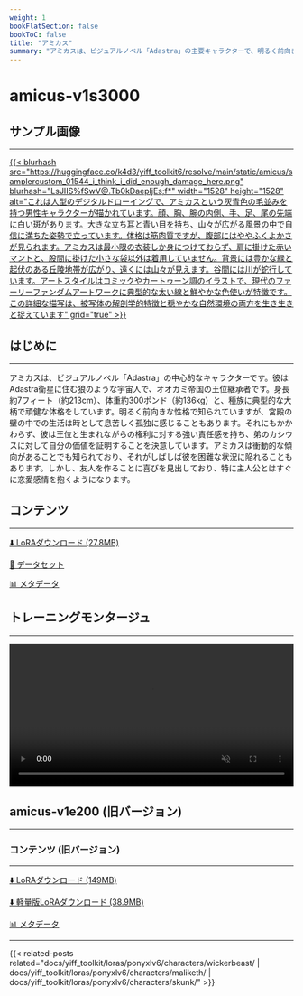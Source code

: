 ```yaml
---
weight: 1
bookFlatSection: false
bookToC: false
title: "アミカス"
summary: "アミカスは、ビジュアルノベル「Adastra」の主要キャラクターで、明るく前向きなオオカミとして描かれ、主人公の恋愛対象であり、オオカミ帝国の王位継承者です。"
---
```


<!--markdownlint-disable MD025 MD033 -->

# amicus-v1s3000

## サンプル画像

---

<a href="https://huggingface.co/k4d3/yiff_toolkit6/resolve/main/static/amicus/samplercustom_01544_i_think_i_did_enough_damage_here.png">
    {{< blurhash
    src="https://huggingface.co/k4d3/yiff_toolkit6/resolve/main/static/amicus/samplercustom_01544_i_think_i_did_enough_damage_here.png"
    blurhash="LsJIIS%fSwV@.Tb0kDaepIjEs;f*"
    width="1528"
    height="1528"
    alt="これは人型のデジタルドローイングで、アミカスという灰青色の毛並みを持つ男性キャラクターが描かれています。顔、胸、腕の内側、手、足、尾の先端に白い斑があります。大きな立ち耳と青い目を持ち、山々が広がる風景の中で自信に満ちた姿勢で立っています。体格は筋肉質ですが、腹部にはややふくよかさが見られます。アミカスは最小限の衣装しか身につけておらず、肩に掛けた赤いマントと、股間に掛けた小さな袋以外は着用していません。背景には豊かな緑と起伏のある丘陵地帯が広がり、遠くには山々が見えます。谷間には川が蛇行しています。アートスタイルはコミックやカートゥーン調のイラストで、現代のファーリーファンダムアートワークに典型的な太い線と鮮やかな色使いが特徴です。この詳細な描写は、被写体の解剖学的特徴と穏やかな自然環境の両方を生き生きと捉えています"
    grid="true"
    >}}
</a>

## はじめに

---

アミカスは、ビジュアルノベル「Adastra」の中心的なキャラクターです。彼はAdastra衛星に住む狼のような宇宙人で、オオカミ帝国の王位継承者です。身長約7フィート（約213cm）、体重約300ポンド（約136kg）と、種族に典型的な大柄で頑健な体格をしています。明るく前向きな性格で知られていますが、宮殿の壁の中での生活は時として息苦しく孤独に感じることもあります。それにもかかわらず、彼は王位と生まれながらの権利に対する強い責任感を持ち、弟のカシウスに対して自分の価値を証明することを決意しています。アミカスは衝動的な傾向があることでも知られており、それがしばしば彼を困難な状況に陥れることもあります。しかし、友人を作ることに喜びを見出しており、特に主人公とはすぐに恋愛感情を抱くようになります。

## コンテンツ

---

[⬇️ LoRAダウンロード (27.8MB)](https://huggingface.co/k4d3/yiff_toolkit6/resolve/main/amicus-v1s3000.safetensors)

[📐 データセット](https://huggingface.co/datasets/k4d3/amicus)

[📊 メタデータ](https://huggingface.co/k4d3/yiff_toolkit6/resolve/main/amicus-v1s3000.json)

## トレーニングモンタージュ

---

<div style="text-align: center;">
    <video style="width: 100%;" autoplay loop muted playsinline>
        <source src="https://huggingface.co/k4d3/yiff_toolkit6/resolve/main/static/amicus/sample_sample00.mp4" type="video/mp4">
        お使いのブラウザは動画タグをサポートしていません。
    </video>
</div>

## amicus-v1e200 (旧バージョン)

---

### コンテンツ (旧バージョン)

---

[⬇️ LoRAダウンロード (149MB)](https://huggingface.co/k4d3/yiff_toolkit/resolve/main/ponyxl_loras/amicus-v1e200.safetensors?download=true)

[⬇️ 軽量版LoRAダウンロード (38.9MB)](https://huggingface.co/k4d3/yiff_toolkit/resolve/main/ponyxl_loras_shrunk_2/amicus-v1e200_frockpt1_th-3.55.safetensors?download=true)

[📊 メタデータ](https://huggingface.co/k4d3/yiff_toolkit/raw/main/ponyxl_loras/amicus-v1e200.json)

---

<!--
HUGO_SEARCH_EXCLUDE_START
-->
{{< related-posts related="docs/yiff_toolkit/loras/ponyxlv6/characters/wickerbeast/ | docs/yiff_toolkit/loras/ponyxlv6/characters/maliketh/ | docs/yiff_toolkit/loras/ponyxlv6/characters/skunk/" >}}
<!--
HUGO_SEARCH_EXCLUDE_END
-->
